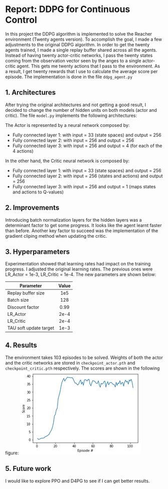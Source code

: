 # Report: DDPG for Continuous Control

In this project the DDPG algorithm is implemented to solve the Reacher environment (Twenty agents version). To accomplish the goal, I made a few adjustments to the original DDPG algorithm. In order to get the twenty agents trained, I made a single replay buffer shared across all the agents. Instead of having twenty actor-critic networks, I pass the twenty states coming from the observation vector seen by the anges to a single actor-critic agent. This gets me twenty actions that I pass to the environment. As a result, I get twenty rewards that I use to calculate the average score per episode. The implementation is done in the file `ddpg_agent.py`

## 1. Architectures
After trying the original architectures and not getting a good result, I decided to change the number of hidden units on both models (actor and critic). The file `model.py` implements the following architectures:

The Actor is represented by a neural network composed by:

- Fully connected layer 1: with input = 33 (state spaces) and output = 256
- Fully connected layer 2: with input = 256 and output = 256
- Fully connected layer 3: with input = 256 and output = 4 (for each of the 4 actions)

In the other hand, the Critic neural network is composed by: 

- Fully connected layer 1: with input = 33 (state spaces) and output = 256
- Fully connected layer 2: with input = 256 (states and actions) and output = 256
- Fully connected layer 3: with input = 256 and output = 1 (maps states and actions to Q-values)

## 2. Improvements
Introducing batch normalization layers for the hidden layers was a determinant factor to get some progress. It looks like the agent learnt faster than before. Another key factor to succeed was the implementation of the gradient cliping method when updating the critic. 

## 3. Hyperparameters

Experimentation showed that learning rates had impact on the training progress. I adjusted the original learning rates. The previous ones were LR_Actor = 1e-3, LR_Critic = 1e-4. The new parameters are shown below:

| Parameter              | Value    | 
| -----------------------|:--------:| 
| Replay buffer size     | 1e5      | 
| Batch size             | 128      |  
| Discount factor        | 0.99     |
| LR_Actor               | 2e-4     |
| LR_Critic              | 2e-4     |
| TAU soft update target | 1e-3     |

## 4. Results
The environment takes 103 episodes to be solved. Weights of both the actor and the critic networks are stored in `checkpoint_actor.pth` and `checkpoint_critic.pth` respectively. The scores are shown in the following figure:
![rewards](reward_plot.png "Rewards")

## 5. Future work
I would like to explore PPO and D4PG to see if I can get better results.



